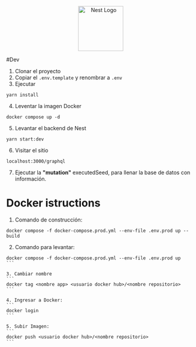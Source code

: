 <p align="center">
  <a href="http://nestjs.com/" target="blank"><img src="https://nestjs.com/img/logo-small.svg" width="120" alt="Nest Logo" /></a>
</p>

#Dev
1. Clonar el proyecto
2. Copiar el ```.env.template``` y renombrar a ```.env```
3. Ejecutar 
```
yarn install
```
4. Leventar la imagen Docker
```
docker compose up -d
```
5. Levantar el backend de Nest
```
yarn start:dev
```
6. Visitar el sitio
```
localhost:3000/graphql
```
7. Ejecutar la __"mutation"__ executedSeed, para llenar la base de datos con información.


# Docker istructions
1. Comando de construcción:
```
docker compose -f docker-compose.prod.yml --env-file .env.prod up --build
```

2. Comando para levantar:
````
docker compose -f docker-compose.prod.yml --env-file .env.prod up
```

3. Cambiar nombre
```
docker tag <nombre app> <usuario docker hub>/<nombre repositorio>
```

4. Ingresar a Docker:
```
docker login
```

5. Subir Imagen:
```
docker push <usuario docker hub>/<nombre repositorio>
```